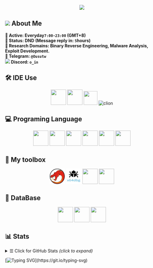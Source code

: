 <h1 align="center" style="display: none;">👾 Ousu's GitHub Profile! 👾</h1>


<p align='center'>
    <img src="https://capsule-render.vercel.app/api?type=waving&color=auto&height=300&section=header&text=Ousu&fontSize=90&animation=fadeIn&fontAlignY=38&desc=Welcome%20to%20my%20Github%20page!&descAlignY=51&descAlign=62"/>
</p>


## <img src="https://github.com/TheDudeThatCode/TheDudeThatCode/blob/master/Assets/Developer.gif" width="28"> About Me <br>

 **🔹 Active: Everyday`7:00-23:00` (GMT+8)** <br> 
 **🔹 Status: DND (Message reply in: `5`hours)** <br> 
 **🔸 Research Domains: Binary Reverse Engineering, Malware Analysis, Exploit Development.** <br>
 **💬 Telegram:  `@Ousutw`** <br>
 **<img src="https://github.com/SP-XD/SP-XD/blob/main/images/message.gif?raw=true" width="25"/> Discord: `o_in`** <br>



## 🛠️ IDE Use
<div align="center">
<img src="https://cdn.jsdelivr.net/gh/devicons/devicon/icons/vscode/vscode-original.svg" width="50" height="50">
<img src="https://cdn.jsdelivr.net/gh/devicons/devicon/icons/intellij/intellij-original.svg" width="50" height="50">
<img src="https://cdn.jsdelivr.net/gh/devicons/devicon/icons/webstorm/webstorm-original.svg" width="45" height="45"/>
<img src="https://cdn.jsdelivr.net/gh/devicons/devicon/icons/clion/clion-original.svg" alt="clion" width="45" height="45"/>
</div>


## 💻 Programing Language
<div align="center">
<img src="https://cdn.jsdelivr.net/gh/devicons/devicon@latest/icons/rust/rust-original.svg" width="50" height="50"/>
<img src="https://cdn.jsdelivr.net/gh/devicons/devicon@latest/icons/cplusplus/cplusplus-original.svg" width="50" height="50"/>
<img src="https://cdn.jsdelivr.net/gh/devicons/devicon@latest/icons/c/c-original.svg" width="50" height="50"/>
<img src="https://cdn.jsdelivr.net/gh/devicons/devicon@latest/icons/javascript/javascript-original.svg" width="50" height="50"/>
<img src="https://cdn.jsdelivr.net/gh/devicons/devicon@latest/icons/nodejs/nodejs-original-wordmark.svg" width="50" height="50"/>
<img src="https://cdn.jsdelivr.net/gh/devicons/devicon@latest/icons/typescript/typescript-original.svg"  width="50" height="50"/>
</div>
          
## 🧰 My toolbox
<div align="center">
<img src="/Image/Ghidra.jpg" width="50" height="50"/>
<img src="/Image/X64dbg.jpg" width="50" height="50"/>
<img src = "https://camo.githubusercontent.com/349eaf015d0adca9a6d9ef24a64e55d3d9d807477df5b3790471caebf07895fb/68747470733a2f2f63646e2e6a7364656c6976722e6e65742f67682f64657669636f6e732f64657669636f6e406c61746573742f69636f6e732f646973636f72646a732f646973636f72646a732d6f726967696e616c2e737667" width="50" height="50"/>
<img src="https://cdn.jsdelivr.net/gh/devicons/devicon@latest/icons/docker/docker-original-wordmark.svg" width="50" height="50" />
</div>

## 📁 DataBase
<div align="center">
<img src="https://cdn.jsdelivr.net/gh/devicons/devicon@latest/icons/mongodb/mongodb-original-wordmark.svg"  width="50" height="50"/>
<img src="https://cdn.jsdelivr.net/gh/devicons/devicon@latest/icons/postgresql/postgresql-original-wordmark.svg" width="50" height="50" />
<img src="https://cdn.jsdelivr.net/gh/devicons/devicon@latest/icons/firebase/firebase-original-wordmark.svg" width="50" height="50"/>
</div>

## 📊 Stats
<details>
<summary><samp>&#9776;</samp> Click for GitHub Stats <i>(click to expand)</i> </summary>
    <div align="center">
        
<!--![Github Stats](https://github-readme-stats.vercel.app/api?username=EZ-Super&hide=contribs,prs&show_icons=true&bg_color=0d1116&title_color=ce09ec&text_color=a4aacb&icon_color=007ec6)-->
![Github](https://github-readme-stats.vercel.app/api/top-langs/?username=EZ-Super&theme=blue-green)
        
</div>
</details>

[![Typing SVG](https://readme-typing-svg.herokuapp.com?font=Fira+Code&pause=1000&width=435&lines=Hello+I+am+Ousu!!!;Welcome+to+find+me+on+Discord+%3C%3A;Hope+u+enjoy!)](https://git.io/typing-svg)




